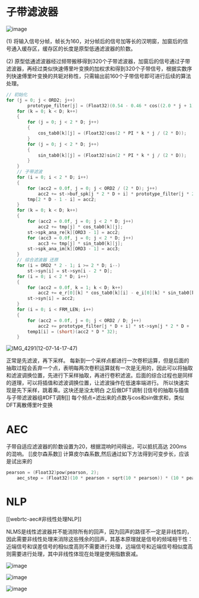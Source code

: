 # 子带滤波器

![image](https://cdn.staticaly.com/gh/andyye1999/image-hosting@master/20221206/image.jf3zp1ztg4g.webp)

(1) 将输入信号分帧，帧长为160，对分帧后的信号加等长的汉明窗，加窗后的信号通入缓存区，缓存区的长度是原型低通滤波器的阶数。

(2) 原型低通滤波器经过频带搬移得到320个子带滤波器，加窗后的信号通过子带滤波器，再经过类似快速傅里叶变换的加权求和得到320个子带信号，根据实数序列快速傅里叶变换的共轭对称性，只需输出前160个子带信号即可进行后续的算法处理。



```cpp
// 初始化
for (j = 0; j < ORD2; j++)
        prototype_filter[j] = (Float32)(0.54 - 0.46 * cos((2.0 * j + 1) / ORD2)) * (Float32)sin(PI * (2 * j - ORD2 + 1) / (4 * D)) / (Float32)(PI * (2 * j - ORD2 + 1) / 2.0);
    for (k = 0; k < D; k++)
    {
        for (j = 0; j < 2 * D; j++)
        {
            cos_tab0[k][j] = (Float32)cos(2 * PI * k * j / (2 * D));
        }
        for (j = 0; j < 2 * D; j++)
        {
            sin_tab0[k][j] = (Float32)sin(2 * PI * k * j / (2 * D));
        }
    }
    // 子带滤波  
    for (i = 0; i < 2 * D; i++)
    {
        for (acc2 = 0.0f, j = 0; j < ORD2 / (2 * D); j++)
            acc2 += st->buf_spk[j * 2 * D + i] * prototype_filter[j * 2 * D + i];
        tmp[2 * D - 1 - i] = acc2;
    }
    for (k = 0; k < D; k++)
    {
        for (acc2 = 0.0f, j = 0; j < 2 * D; j++)
            acc2 += tmp[j] * cos_tab0[k][j];
        st->spk_ana_re[k][ORD3 - 1] = acc2;
        for (acc3 = 0.0f, j = 0; j < 2 * D; j++)
            acc3 += tmp[j] * sin_tab0[k][j];
        st->spk_ana_im[k][ORD3 - 1] = acc3;
    }
    // 综合滤波器 还原
    for (i = ORD2 * 2 - 1; i >= 2 * D; i--)
        st->syn[i] = st->syn[i - 2 * D];
    for (i = 0; i < 2 * D; i++)
    {
        for (acc2 = 0.0f, k = 1; k < D; k++)
            acc2 += e_r[0][k] * cos_tab0[k][i] - e_i[0][k] * sin_tab0[k][i];
        st->syn[i] = acc2;
    }
    for (i = 0; i < FRM_LEN; i++)
    {
        for (acc2 = 0.0f, j = 0; j < ORD2 / D; j++)
            acc2 += prototype_filter[j * D + i] * st->syn[j * 2 * D + (j & 1) * D + i];
        temp1[i] = (short)(acc2 * D * 32);
    }
```

![IMG_4291(12-07-14-17-47)](https://cdn.staticaly.com/gh/andyye1999/image-hosting@master/20221207/IMG_4291(12-07-14-17-47).51de4tojvf.webp)

正常是先滤波，再下采样。
每新到一个采样点都进行一次卷积运算，但是后面的抽取过程会丢弃一个点，表明每两次卷积运算就有一次是无用的，因此可以将抽取和滤波调换位置，先进行下采样抽取，再进行卷积滤波。后面的综合过程也是同样的道理，可以将插值和滤波调换位置，让滤波操作在低速率端进行。
所以快速实现是先下采样，跳着乘。这块还是没太明白
之后做DFT调制
[[信号的抽取与插值与子带滤波器组#DFT调制]]
每个频点=滤出来的点数与cos和sin做求和，类似DFT离散傅里叶变换

# AEC

子带自适应滤波器的阶数设置为20，根据混响时间得出，可以抵抗高达
200ms 的混响。
[[皮尔森系数]]
计算皮尔森系数,然后通过如下方法得到可变步长，应该是试出来的
```cpp
pearson = (Float32)pow(pearson, 2);
	aec_step = (Float32)(10 * pearson + sqrt(10 * pearson)) * (10 * pearson + sqrt(10 * pearson)) / 1000.0f; // 应该是试出来的
```

# NLP

[[webrtc-aec#非线性处理NLP]]

NLMS是线性滤波器并不能消除所有的回声，因为回声的路径不一定是非线性的，因此需要非线性处理来消除这些残余的回声，其基本原理就是信号的频域相干性：近端信号和误差信号的相似度高则不需要进行处理，远端信号和近端信号相似度高则需要进行处理，其中非线性体现在处理是使用指数衰减。

![image](https://cdn.staticaly.com/gh/andyye1999/image-hosting@master/20221207/image.1ypia7u6uogw.webp)

![image](https://cdn.staticaly.com/gh/andyye1999/image-hosting@master/20221207/image.2jkvx5vp5fc0.webp)

![image](https://cdn.staticaly.com/gh/andyye1999/image-hosting@master/20221207/image.3dg7mv9qjcc0.webp)

